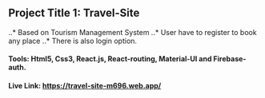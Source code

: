 
## Project Title 1: Travel-Site

..* Based on Tourism Management System
..* User have to register to book any place
..* There is also login option.

#### Tools: Html5, Css3, React.js, React-routing, Material-UI and Firebase-auth.
#### Live Link: https://travel-site-m696.web.app/
